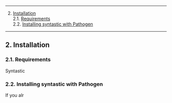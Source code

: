 
- - -
2. [Installation](#installation)  
2.1. [Requirements](#requirements)  
2.2. [Installing syntastic with Pathogen](#installpathogen)  
- - -


<a name="installation"></a>
## 2\. Installation

<a name="requirements"></a>
### 2.1\. Requirements

Syntastic 

<a name="installpathogen"></a>
### 2.2\. Installing syntastic with Pathogen

If you alr
